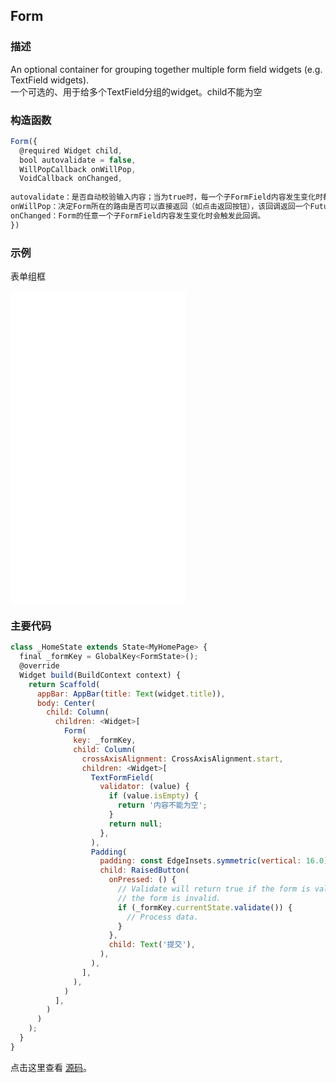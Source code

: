 ## Form

### 描述
An optional container for grouping together multiple form field widgets (e.g. TextField widgets).  
一个可选的、用于给多个TextField分组的widget。child不能为空

### 构造函数
```javascript
Form({
  @required Widget child,
  bool autovalidate = false,
  WillPopCallback onWillPop,
  VoidCallback onChanged,
  
autovalidate：是否自动校验输入内容；当为true时，每一个子FormField内容发生变化时都会自动校验合法性，并直接显示错误信息。否则，需要通过调用FormState.validate()来手动校验。
onWillPop：决定Form所在的路由是否可以直接返回（如点击返回按钮），该回调返回一个Future对象，如果Future的最终结果是false，则当前路由不会返回；如果为true，则会返回到上一个路由。此属性通常用于拦截返回按钮。
onChanged：Form的任意一个子FormField内容发生变化时会触发此回调。
})
```


### 示例  
表单组框
<iframe src="./web/index.html" width="280px" height="500px" frameborder="0" scrolling="no"></iframe>

### 主要代码
```javascript
class _HomeState extends State<MyHomePage> {
  final _formKey = GlobalKey<FormState>();
  @override
  Widget build(BuildContext context) {
    return Scaffold(
      appBar: AppBar(title: Text(widget.title)),
      body: Center(
        child: Column(
          children: <Widget>[
            Form(
              key: _formKey,
              child: Column(
                crossAxisAlignment: CrossAxisAlignment.start,
                children: <Widget>[
                  TextFormField(
                    validator: (value) {
                      if (value.isEmpty) {
                        return '内容不能为空';
                      }
                      return null;
                    },
                  ),
                  Padding(
                    padding: const EdgeInsets.symmetric(vertical: 16.0),
                    child: RaisedButton(
                      onPressed: () {
                        // Validate will return true if the form is valid, or false if
                        // the form is invalid.
                        if (_formKey.currentState.validate()) {
                          // Process data.
                        }
                      },
                      child: Text('提交'),
                    ),
                  ),
                ],
              ),
            )
          ],
        )
      )
    );
  }
}
```

点击这里查看 [源码](./web/main.dart)。

